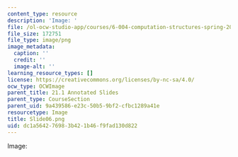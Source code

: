 ```yaml
---
content_type: resource
description: 'Image: '
file: /ol-ocw-studio-app/courses/6-004-computation-structures-spring-2017/dc1a564276983b421b46f9fad130d822_Slide06.png
file_size: 172751
file_type: image/png
image_metadata:
  caption: ''
  credit: ''
  image-alt: ''
learning_resource_types: []
license: https://creativecommons.org/licenses/by-nc-sa/4.0/
ocw_type: OCWImage
parent_title: 21.1 Annotated Slides
parent_type: CourseSection
parent_uid: 9a439586-e23c-50b5-9bf2-cfbc1289a41e
resourcetype: Image
title: Slide06.png
uid: dc1a5642-7698-3b42-1b46-f9fad130d822
---
```

Image: 